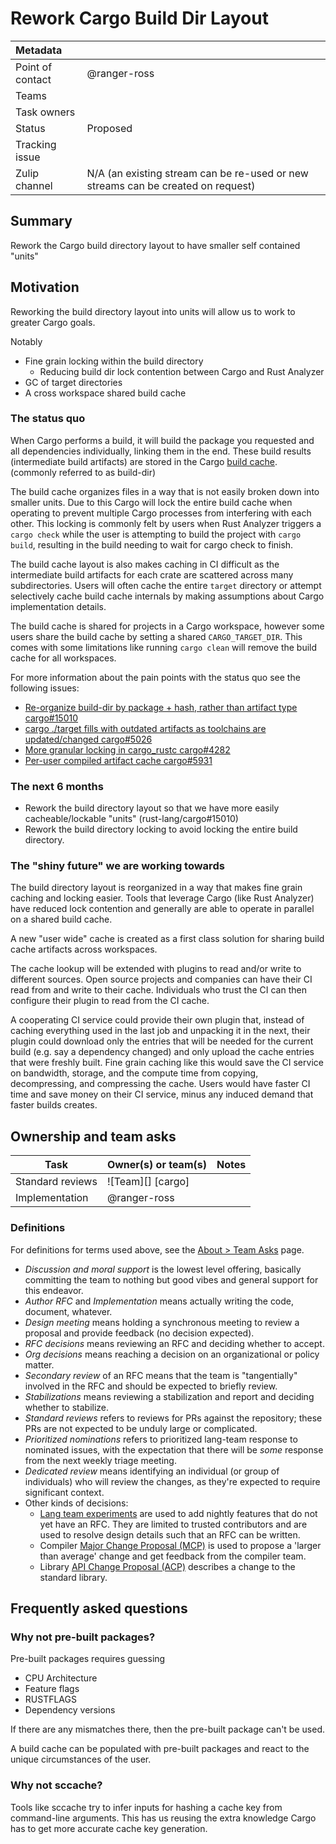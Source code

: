# Rework Cargo Build Dir Layout

| Metadata         |                                                                                  |
|:-----------------|----------------------------------------------------------------------------------|
| Point of contact | @ranger-ross                                                                     |
| Teams            | <!-- TEAMS WITH ASKS -->                                                         |
| Task owners      | <!-- TASK OWNERS -->                                                             |
| Status           | Proposed                                                                         |
| Tracking issue   |                                                                                  |
| Zulip channel    | N/A (an existing stream can be re-used or new streams can be created on request) |

## Summary

Rework the Cargo build directory layout to have smaller self contained "units"


## Motivation

Reworking the build directory layout into units will allow us to work to greater Cargo goals.

Notably

* Fine grain locking within the build directory
  * Reducing build dir lock contention between Cargo and Rust Analyzer
* GC of target directories
* A cross workspace shared build cache

### The status quo

When Cargo performs a build, it will build the package you requested and all
dependencies individually, linking them in the end.
These build results (intermediate build artifacts) are stored in the Cargo [build cache](https://doc.rust-lang.org/cargo/reference/build-cache.html). (commonly referred to as build-dir)

The build cache organizes files in a way that is not easily broken down into smaller units.
Due to this Cargo will lock the entire build cache when operating to prevent multiple Cargo processes from interfering with each other.
This locking is commonly felt by users when Rust Analyzer triggers a `cargo check` while the user is attempting to build the project with `cargo build`, resulting in the build needing to wait for cargo check to finish.

The build cache layout is also makes caching in CI difficult as the intermediate build artifacts for each crate are scattered across many subdirectories.
Users will often cache the entire `target` directory or attempt selectively cache build cache internals by making assumptions about Cargo implementation details.

The build cache is shared for projects in a Cargo workspace, however some users share the build cache by setting a shared `CARGO_TARGET_DIR`.
This comes with some limitations like running `cargo clean` will remove the build cache for all workspaces.

For more information about the pain points with the status quo see the following issues:
* [Re-organize build-dir by package + hash, rather than artifact type cargo#15010](https://github.com/rust-lang/cargo/issues/15010)
* [cargo ./target fills with outdated artifacts as toolchains are updated/changed cargo#5026](https://github.com/rust-lang/cargo/issues/5026)
* [More granular locking in cargo_rustc cargo#4282](https://github.com/rust-lang/cargo/issues/4282)
* [Per-user compiled artifact cache cargo#5931](https://github.com/rust-lang/cargo/issues/5931)

### The next 6 months

* Rework the build directory layout so that we have more easily cacheable/lockable "units" (rust-lang/cargo#15010)
* Rework the build directory locking to avoid locking the entire build directory.

### The "shiny future" we are working towards

The build directory layout is reorganized in a way that makes fine grain caching and locking easier.
Tools that leverage Cargo (like Rust Analyzer) have reduced lock contention and generally are able to operate in parallel on a shared build cache.

A new "user wide" cache is created as a first class solution for sharing build cache artifacts across workspaces.

The cache lookup will be extended with plugins to read and/or write to different sources. Open source projects and companies can have their CI read from and write to their cache. Individuals who trust the CI can then configure their plugin to read from the CI cache.

A cooperating CI service could provide their own plugin that, instead of caching everything used in the last job and unpacking it in the next, their plugin could download only the entries that will be needed for the current build (e.g. say a dependency changed) and only upload the cache entries that were freshly built. Fine grain caching like this would save the CI service on bandwidth, storage, and the compute time from copying, decompressing, and compressing the cache. Users would have faster CI time and save money on their CI service, minus any induced demand that faster builds creates.


## Ownership and team asks

| Task                         | Owner(s) or team(s) | Notes |
|------------------------------|---------------------|-------|
| Standard reviews             | ![Team][] [cargo]   |       |
| Implementation               | @ranger-ross        |       |


### Definitions

For definitions for terms used above, see the [About > Team Asks](https://rust-lang.github.io/rust-project-goals/about/team_asks.html) page.

* *Discussion and moral support* is the lowest level offering, basically committing the team to nothing but good vibes and general support for this endeavor.
* *Author RFC* and *Implementation* means actually writing the code, document, whatever.
* *Design meeting* means holding a synchronous meeting to review a proposal and provide feedback (no decision expected).
* *RFC decisions* means reviewing an RFC and deciding whether to accept.
* *Org decisions* means reaching a decision on an organizational or policy matter.
* *Secondary review* of an RFC means that the team is "tangentially" involved in the RFC and should be expected to briefly review.
* *Stabilizations* means reviewing a stabilization and report and deciding whether to stabilize.
* *Standard reviews* refers to reviews for PRs against the repository; these PRs are not expected to be unduly large or complicated.
* *Prioritized nominations* refers to prioritized lang-team response to nominated issues, with the expectation that there will be *some* response from the next weekly triage meeting.
* *Dedicated review* means identifying an individual (or group of individuals) who will review the changes, as they're expected to require significant context.
* Other kinds of decisions:
    * [Lang team experiments](https://lang-team.rust-lang.org/how_to/experiment.html) are used to add nightly features that do not yet have an RFC. They are limited to trusted contributors and are used to resolve design details such that an RFC can be written.
    * Compiler [Major Change Proposal (MCP)](https://forge.rust-lang.org/compiler/mcp.html) is used to propose a 'larger than average' change and get feedback from the compiler team.
    * Library [API Change Proposal (ACP)](https://std-dev-guide.rust-lang.org/development/feature-lifecycle.html) describes a change to the standard library.

## Frequently asked questions

### Why not pre-built packages?

Pre-built packages requires guessing
- CPU Architecture
- Feature flags
- RUSTFLAGS
- Dependency versions

If there are any mismatches there, then the pre-built package can't be used.

A build cache can be populated with pre-built packages and react to the unique circumstances of the user.

### Why not sccache?

Tools like sccache try to infer inputs for hashing a cache key from command-line arguments.
This has us reusing the extra knowledge Cargo has to get more accurate cache key generation.
